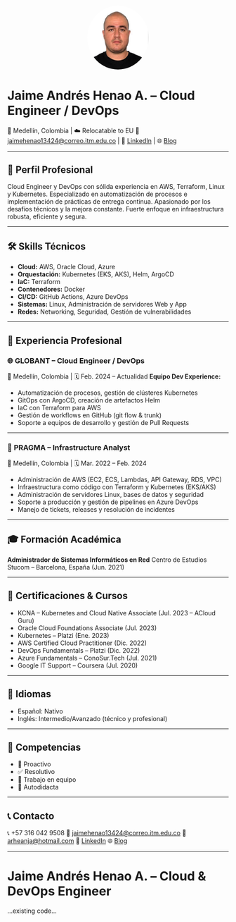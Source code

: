 <p align="center">
  <img src="../images/photo-jaime.jpg" alt="Jaime Andrés Henao" width="140" style="border-radius: 50%;">
</p>

# Jaime Andrés Henao A. – Cloud Engineer / DevOps

📍 Medellín, Colombia | ☁️ Relocatable to EU
📧 [jaimehenao13424@correo.itm.edu.co](mailto:jaimehenao13424@correo.itm.edu.co) | 🔗 [LinkedIn](https://www.linkedin.com/in/jaimehenao8126) | 🌐 [Blog](https://jaimehenao2681.wordpress.com)

---

## 🚀 Perfil Profesional

Cloud Engineer y DevOps con sólida experiencia en AWS, Terraform, Linux y Kubernetes. Especializado en automatización de procesos e implementación de prácticas de entrega continua. Apasionado por los desafíos técnicos y la mejora constante. Fuerte enfoque en infraestructura robusta, eficiente y segura.

---

## 🛠️ Skills Técnicos

* **Cloud:** AWS, Oracle Cloud, Azure
* **Orquestación:** Kubernetes (EKS, AKS), Helm, ArgoCD
* **IaC:** Terraform
* **Contenedores:** Docker
* **CI/CD:** GitHub Actions, Azure DevOps
* **Sistemas:** Linux, Administración de servidores Web y App
* **Redes:** Networking, Seguridad, Gestión de vulnerabilidades

---

## 💼 Experiencia Profesional

### 🌐 **GLOBANT – Cloud Engineer / DevOps**

📍 Medellín, Colombia | 🗓️ Feb. 2024 – Actualidad
**Equipo Dev Experience:**

* Automatización de procesos, gestión de clústeres Kubernetes
* GitOps con ArgoCD, creación de artefactos Helm
* IaC con Terraform para AWS
* Gestión de workflows en GitHub (git flow & trunk)
* Soporte a equipos de desarrollo y gestión de Pull Requests

---

### 🔧 **PRAGMA – Infrastructure Analyst**

📍 Medellín, Colombia | 🗓️ Mar. 2022 – Feb. 2024

* Administración de AWS (EC2, ECS, Lambdas, API Gateway, RDS, VPC)
* Infraestructura como código con Terraform y Kubernetes (EKS/AKS)
* Administración de servidores Linux, bases de datos y seguridad
* Soporte a producción y gestión de pipelines en Azure DevOps
* Manejo de tickets, releases y resolución de incidentes

---

## 🎓 Formación Académica

**Administrador de Sistemas Informáticos en Red**
Centro de Estudios Stucom – Barcelona, España (Jun. 2021)

---

## 🧲 Certificaciones & Cursos

* KCNA – Kubernetes and Cloud Native Associate (Jul. 2023 – ACloud Guru)
* Oracle Cloud Foundations Associate (Jul. 2023)
* Kubernetes – Platzi (Ene. 2023)
* AWS Certified Cloud Practitioner (Dic. 2022)
* DevOps Fundamentals – Platzi (Dic. 2022)
* Azure Fundamentals – ConoSur.Tech (Jul. 2021)
* Google IT Support – Coursera (Jul. 2020)

---

## 👤 Idiomas

* Español: Nativo
* Inglés: Intermedio/Avanzado (técnico y profesional)

---

## 🧠 Competencias

* 🔧 Proactivo
* ✅ Resolutivo
* 👥 Trabajo en equipo
* 🚀 Autodidacta

---

## 📞 Contacto

📞 +57 316 042 9508
📧 [jaimehenao13424@correo.itm.edu.co](mailto:jaimehenao13424@correo.itm.edu.co)
📧 [arheanja@hotmail.com](mailto:arheanja@hotmail.com)
🔗 [LinkedIn](https://www.linkedin.com/in/jaimehenao8126)
🌐 [Blog](https://jaimehenao2681.wordpress.com)

---

# Jaime Andrés Henao A. – Cloud & DevOps Engineer
...existing code...

